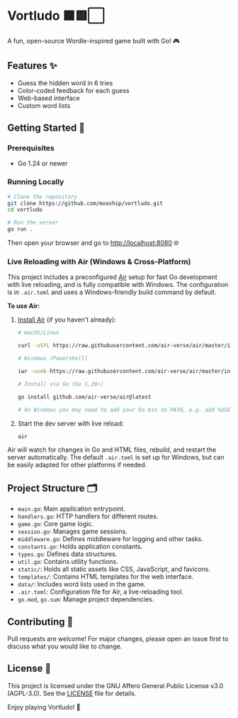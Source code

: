 # Vortludo 🟩🟨⬜

A fun, open-source Wordle-inspired game built with Go! 🎮

## Features ✨

-   Guess the hidden word in 6 tries
-   Color-coded feedback for each guess
-   Web-based interface
-   Custom word lists

## Getting Started 🚀

### Prerequisites

-   Go 1.24 or newer

### Running Locally

```sh
# Clone the repository
git clone https://github.com/mooship/vortludo.git
cd vortludo

# Run the server
go run .
```

Then open your browser and go to [http://localhost:8080](http://localhost:8080) 🌐

### Live Reloading with Air (Windows & Cross-Platform)

This project includes a preconfigured [Air](https://github.com/air-verse/air) setup for fast Go development with live reloading, and is fully compatible with Windows. The configuration is in `.air.toml` and uses a Windows-friendly build command by default.

**To use Air:**

1. [Install Air](https://github.com/air-verse/air#installation) (if you haven't already):

    ```sh
    # macOS/Linux

    curl -sSfL https://raw.githubusercontent.com/air-verse/air/master/install.sh | sh

    # Windows (Powershell)

    iwr -useb https://raw.githubusercontent.com/air-verse/air/master/install.ps1 | iex

    # Install via Go (Go 1.20+)

    go install github.com/air-verse/air@latest

    # On Windows you may need to add your Go bin to PATH, e.g. add %USERPROFILE%\go\bin so the `air` command is runnable
    ```

2. Start the dev server with live reload:

    ```sh
    air
    ```

Air will watch for changes in Go and HTML files, rebuild, and restart the server automatically. The default `.air.toml` is set up for Windows, but can be easily adapted for other platforms if needed.

## Project Structure 🗂️

-   `main.go`: Main application entrypoint.
-   `handlers.go`: HTTP handlers for different routes.
-   `game.go`: Core game logic.
-   `session.go`: Manages game sessions.
-   `middleware.go`: Defines middleware for logging and other tasks.
-   `constants.go`: Holds application constants.
-   `types.go`: Defines data structures.
-   `util.go`: Contains utility functions.
-   `static/`: Holds all static assets like CSS, JavaScript, and favicons.
-   `templates/`: Contains HTML templates for the web interface.
-   `data/`: Includes word lists used in the game.
-   `.air.toml`: Configuration file for Air, a live-reloading tool.
-   `go.mod`, `go.sum`: Manage project dependencies.

## Contributing 🤝

Pull requests are welcome! For major changes, please open an issue first to discuss what you would like to change.

## License 📄

This project is licensed under the GNU Affero General Public License v3.0 (AGPL-3.0). See the [LICENSE](LICENSE) file for details.

Enjoy playing Vortludo! 🧩
